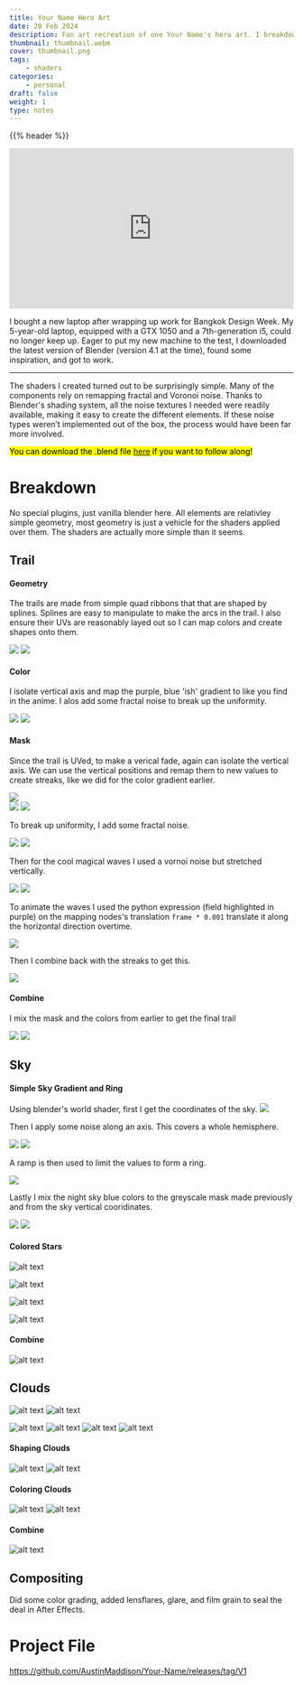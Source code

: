 ```yaml
---
title: Your Name Hero Art 
date: 20 Feb 2024
description: Fan art recreation of one Your Name's hero art. I breakdown procedural NPR shaders in Blender 4.  
thumbnail: thumbnail.webm
cover: thumbnail.png
tags:
    - shaders
categories:
    - personal
draft: false
weight: 1
type: notes
---
```


{{% header %}}

<div style="padding:56.25% 0 0 0;position:relative;"><iframe src="https://player.vimeo.com/video/1047475777?h=d586fa63b6&amp;muted=1&amp;autoplay=1&amp;loop=1&amp;badge=0&amp;autopause=0&amp;player_id=0&amp;app_id=58479" frameborder="0" allow="autoplay; fullscreen; picture-in-picture; clipboard-write; encrypted-media" style="position:absolute;top:0;left:0;width:100%;height:100%;" title="Your Name Fan Art [Free Blender .blend Project File]"></iframe></div><script src="https://player.vimeo.com/api/player.js"></script>



<div class="mb-8"> </div>

I bought a new laptop after wrapping up work for Bangkok Design Week. My 5-year-old laptop, equipped with a GTX 1050 and a 7th-generation i5, could no longer keep up. Eager to put my new machine to the test, I downloaded the latest version of Blender (version 4.1 at the time), found some inspiration, and got to work.

---

The shaders I created turned out to be surprisingly simple. Many of the components rely on remapping fractal and Voronoi noise. Thanks to Blender's shading system, all the noise textures I needed were readily available, making it easy to create the different elements. If these noise types weren’t implemented out of the box, the process would have been far more involved.

<mark>You can download the .blend file [here](#project-file) if you want to follow along!</mark>


# Breakdown
No special plugins, just vanilla blender here. All elements are relativley simple geometry, most geometry is just a vehicle for the shaders applied over them. The shaders are actually more simple than it seems. 

## Trail

#### Geometry
The trails are made from simple quad ribbons that that are shaped by splines. Splines are easy to manipulate to make the arcs in the trail. I also ensure their UVs are reasonably layed out so I can map colors and create shapes onto them. 


<div class="grid grid-cols-2 sm:grid-cols-2 my-4 gap-4">
  <img src="image-1.png" class="mx-auto my-auto">
  <img src="image-8.png" class="mx-auto my-auto">
</div>




#### Color

I isolate vertical axis and map the purple, blue 'ish' gradient to like you find in the anime. I alos add some fractal noise to break up the uniformity.

<div class="grid grid-cols-2 sm:grid-cols-2 my-4 gap-4">
  <img src="image-6.png" class="mx-auto my-auto">
  <img src="image-7.png" class="mx-auto my-auto">
</div>


#### Mask
Since the trail is UVed, to make a verical fade, again can isolate the vertical axis. We can use the vertical positions and remap them to new values to create streaks, like we did for the color gradient earlier.

<img src="image.png" class="my-4 mx-auto">

<div class="grid grid-cols-2 sm:grid-cols-2 my-4 gap-4">
  <img src="image-3.png" class="mx-auto my-auto">
  <img src="image-4.png" class="mx-auto my-auto">
</div>

To break up uniformity, I add some fractal noise. 

<div class="grid grid-cols-2 sm:grid-cols-2 my-4 gap-4">
  <img src="image-9.png" class="mx-auto my-auto">
  <img src="image-11.png" class="mx-auto my-auto">
</div>

Then for the cool magical waves I used a vornoi noise but stretched vertically.
<div class="grid grid-cols-2 sm:grid-cols-2 my-4 gap-4">
  <img src="image-10.png" class="mx-auto my-auto">
  <img src="image-12.png" class="mx-auto my-auto">
</div>

To animate the waves I used the python expression (field highlighted in purple) on the mapping nodes's translation `frame * 0.001` translate it along the horizontal direction overtime.

<img src="image-10.png" class="my-4 mx-auto">


Then I combine back with the streaks to get this.


<img src="image-13.png" class="my-4 mx-auto">


#### Combine
I mix the mask and the colors from earlier to get the final trail

<img src="image-15.png" class="mx-auto my-4">
<img src="image-14.png" class="mx-auto my-4">



## Sky

#### Simple Sky Gradient and Ring
Using blender's world shader, first I get the coordinates of the sky.
<img src="image-21.png" class="mx-auto my-4">

Then I apply some noise along an axis. This covers a whole hemisphere. 
<div class="grid grid-cols-2 sm:grid-cols-2 my-4 gap-4">
  <img src="image-20.png" class="mx-auto my-auto">
  <img src="image-22.png" class="mx-auto my-auto">
</div>

A ramp is then used to limit the values to form a ring.

<img src="image-23.png" class="mx-auto my-4">

Lastly I mix the night sky blue colors to the greyscale mask made previously and from the sky vertical cooridinates.

<img src="image-40.png" class="mx-auto my-4">
<img src="image-24.png" class="mx-auto my-4">


#### Colored Stars

![alt text](image-16.png)

![alt text](image-17.png)

![alt text](image-19.png)

![alt text](image-18.png)

#### Combine
![alt text](image-25.png)




## Clouds

![alt text](image-26.png)
![alt text](image-27.png)


![alt text](image-29.png)
![alt text](image-30.png)
![alt text](image-33.png)
![alt text](image-35.png)

#### Shaping Clouds
![alt text](image-39.png)
![alt text](image-28.png)

#### Coloring Clouds
![alt text](image-38.png)
![alt text](image-36.png)

#### Combine
![alt text](image-37.png)



## Compositing
Did some color grading, added lensflares, glare, and film grain to seal the deal in After Effects. 

# Project File
https://github.com/AustinMaddison/Your-Name/releases/tag/V1

